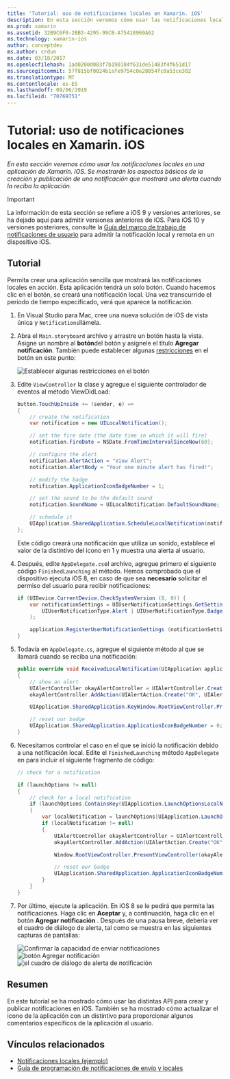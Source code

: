 ```yaml
---
title: 'Tutorial: uso de notificaciones locales en Xamarin. iOS'
description: En esta sección veremos cómo usar las notificaciones locales en una aplicación de Xamarin. iOS. Se mostrarán los aspectos básicos de la creación y publicación de una notificación que mostrará una alerta cuando la reciba la aplicación.
ms.prod: xamarin
ms.assetid: 32B9C6F0-2BB3-4295-99CB-A75418969A62
ms.technology: xamarin-ios
author: conceptdev
ms.author: crdun
ms.date: 03/18/2017
ms.openlocfilehash: 1ad0200d083f7b190184f631de51483f4f651d17
ms.sourcegitcommit: 57f815bf0024b1afe9754c0e28054fc0a53ce302
ms.translationtype: MT
ms.contentlocale: es-ES
ms.lasthandoff: 09/06/2019
ms.locfileid: "70769751"
---
```

# <a name="walkthrough---using-local-notifications-in-xamarinios"></a>Tutorial: uso de notificaciones locales en Xamarin. iOS

_En esta sección veremos cómo usar las notificaciones locales en una aplicación de Xamarin. iOS. Se mostrarán los aspectos básicos de la creación y publicación de una notificación que mostrará una alerta cuando la reciba la aplicación._

> [!IMPORTANT]
> La información de esta sección se refiere a iOS 9 y versiones anteriores, se ha dejado aquí para admitir versiones anteriores de iOS. Para iOS 10 y versiones posteriores, consulte la [Guía del marco de trabajo de notificaciones de usuario](~/ios/platform/user-notifications/index.md) para admitir la notificación local y remota en un dispositivo iOS.

## <a name="walkthrough"></a>Tutorial

Permita crear una aplicación sencilla que mostrará las notificaciones locales en acción. Esta aplicación tendrá un solo botón. Cuando hacemos clic en el botón, se creará una notificación local. Una vez transcurrido el período de tiempo especificado, verá que aparece la notificación.

1. En Visual Studio para Mac, cree una nueva solución de iOS de vista única y `Notifications`llámela.
1. Abra el `Main.storyboard` archivo y arrastre un botón hasta la vista. Asigne un nombre al **botón**del botón y asígnele el título **Agregar notificación**. También puede establecer algunas [restricciones](~/ios/user-interface/designer/designer-auto-layout.md) en el botón en este punto: 

    ![](local-notifications-in-ios-walkthrough-images/image3.png "Establecer algunas restricciones en el botón")
1. Edite `ViewController` la clase y agregue el siguiente controlador de eventos al método ViewDidLoad:

    ```csharp
    button.TouchUpInside += (sender, e) =>
    {
        // create the notification
        var notification = new UILocalNotification();

        // set the fire date (the date time in which it will fire)
        notification.FireDate = NSDate.FromTimeIntervalSinceNow(60);

        // configure the alert
        notification.AlertAction = "View Alert";
        notification.AlertBody = "Your one minute alert has fired!";

        // modify the badge
        notification.ApplicationIconBadgeNumber = 1;

        // set the sound to be the default sound
        notification.SoundName = UILocalNotification.DefaultSoundName;

        // schedule it
        UIApplication.SharedApplication.ScheduleLocalNotification(notification);
    };
    ```

    Este código creará una notificación que utiliza un sonido, establece el valor de la distintivo del icono en 1 y muestra una alerta al usuario.

1. Después, edite `AppDelegate.cs`el archivo, agregue primero el siguiente código `FinishedLaunching` al método. Hemos comprobado que el dispositivo ejecuta iOS 8, en caso de que sea **necesario** solicitar el permiso del usuario para recibir notificaciones:

    ```csharp
    if (UIDevice.CurrentDevice.CheckSystemVersion (8, 0)) {
        var notificationSettings = UIUserNotificationSettings.GetSettingsForTypes (
            UIUserNotificationType.Alert | UIUserNotificationType.Badge | UIUserNotificationType.Sound, null
        );

        application.RegisterUserNotificationSettings (notificationSettings);
    }
    ```

1. Todavía en `AppDelegate.cs`, agregue el siguiente método al que se llamará cuando se reciba una notificación:

    ```csharp
    public override void ReceivedLocalNotification(UIApplication application, UILocalNotification notification)
    {
        // show an alert
        UIAlertController okayAlertController = UIAlertController.Create(notification.AlertAction, notification.AlertBody, UIAlertControllerStyle.Alert);
        okayAlertController.AddAction(UIAlertAction.Create("OK", UIAlertActionStyle.Default, null));

        UIApplication.SharedApplication.KeyWindow.RootViewController.PresentViewController(okayAlertController, true, null);

        // reset our badge
        UIApplication.SharedApplication.ApplicationIconBadgeNumber = 0;
    }
    ```

1. Necesitamos controlar el caso en el que se inició la notificación debido a una notificación local. Edite el `FinishedLaunching` método `AppDelegate` en para incluir el siguiente fragmento de código:

    ```csharp
    // check for a notification

    if (launchOptions != null)
    {
        // check for a local notification
        if (launchOptions.ContainsKey(UIApplication.LaunchOptionsLocalNotificationKey))
        {
            var localNotification = launchOptions[UIApplication.LaunchOptionsLocalNotificationKey] as UILocalNotification;
            if (localNotification != null)
            {
                UIAlertController okayAlertController = UIAlertController.Create(localNotification.AlertAction, localNotification.AlertBody, UIAlertControllerStyle.Alert);
                okayAlertController.AddAction(UIAlertAction.Create("OK", UIAlertActionStyle.Default, null));

                Window.RootViewController.PresentViewController(okayAlertController, true, null);

                // reset our badge
                UIApplication.SharedApplication.ApplicationIconBadgeNumber = 0;
            }
        }
    }
    ```

1. Por último, ejecute la aplicación. En iOS 8 se le pedirá que permita las notificaciones. Haga clic en **Aceptar** y, a continuación, haga clic en el botón **Agregar notificación** . Después de una pausa breve, debería ver el cuadro de diálogo de alerta, tal como se muestra en las siguientes capturas de pantallas:

    ![](local-notifications-in-ios-walkthrough-images/image0.png "Confirmar la capacidad de enviar notificaciones") ![](local-notifications-in-ios-walkthrough-images/image1.png "botón Agregar notificación") ![](local-notifications-in-ios-walkthrough-images/image2.png "el cuadro de diálogo de alerta de notificación")

## <a name="summary"></a>Resumen

En este tutorial se ha mostrado cómo usar las distintas API para crear y publicar notificaciones en iOS. También se ha mostrado cómo actualizar el icono de la aplicación con un distintivo para proporcionar algunos comentarios específicos de la aplicación al usuario.

## <a name="related-links"></a>Vínculos relacionados

- [Notificaciones locales (ejemplo)](https://docs.microsoft.com/samples/xamarin/ios-samples/localnotifications)
- [Guía de programación de notificaciones de envío y locales](https://developer.apple.com/library/prerelease/content/documentation/NetworkingInternet/Conceptual/RemoteNotificationsPG/)
